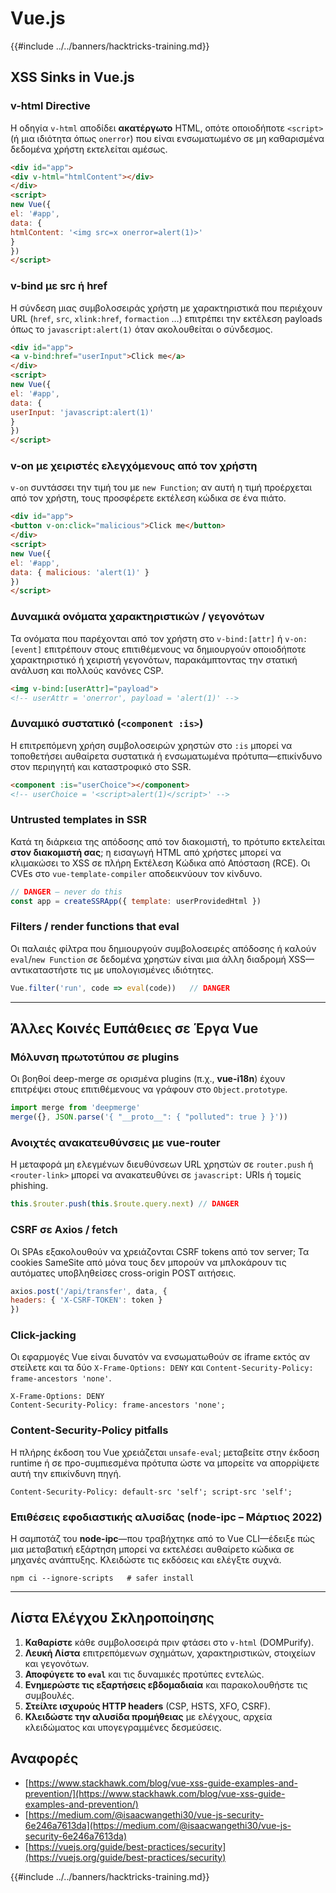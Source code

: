# Vue.js

{{#include ../../banners/hacktricks-training.md}}

## XSS Sinks in Vue.js

### v-html Directive
Η οδηγία `v-html` αποδίδει **ακατέργωτο** HTML, οπότε οποιοδήποτε `<script>` (ή μια ιδιότητα όπως `onerror`) που είναι ενσωματωμένο σε μη καθαρισμένα δεδομένα χρήστη εκτελείται αμέσως.
```html
<div id="app">
<div v-html="htmlContent"></div>
</div>
<script>
new Vue({
el: '#app',
data: {
htmlContent: '<img src=x onerror=alert(1)>'
}
})
</script>
```
### v-bind με src ή href
Η σύνδεση μιας συμβολοσειράς χρήστη με χαρακτηριστικά που περιέχουν URL (`href`, `src`, `xlink:href`, `formaction` …) επιτρέπει την εκτέλεση payloads όπως το `javascript:alert(1)` όταν ακολουθείται ο σύνδεσμος.
```html
<div id="app">
<a v-bind:href="userInput">Click me</a>
</div>
<script>
new Vue({
el: '#app',
data: {
userInput: 'javascript:alert(1)'
}
})
</script>
```
### v-on με χειριστές ελεγχόμενους από τον χρήστη
`v-on` συντάσσει την τιμή του με `new Function`; αν αυτή η τιμή προέρχεται από τον χρήστη, τους προσφέρετε εκτέλεση κώδικα σε ένα πιάτο.
```html
<div id="app">
<button v-on:click="malicious">Click me</button>
</div>
<script>
new Vue({
el: '#app',
data: { malicious: 'alert(1)' }
})
</script>
```
### Δυναμικά ονόματα χαρακτηριστικών / γεγονότων
Τα ονόματα που παρέχονται από τον χρήστη στο `v-bind:[attr]` ή `v-on:[event]` επιτρέπουν στους επιτιθέμενους να δημιουργούν οποιοδήποτε χαρακτηριστικό ή χειριστή γεγονότων, παρακάμπτοντας την στατική ανάλυση και πολλούς κανόνες CSP.
```html
<img v-bind:[userAttr]="payload">
<!-- userAttr = 'onerror', payload = 'alert(1)' -->
```
### Δυναμικό συστατικό (`<component :is>`)
Η επιτρεπόμενη χρήση συμβολοσειρών χρηστών στο `:is` μπορεί να τοποθετήσει αυθαίρετα συστατικά ή ενσωματωμένα πρότυπα—επικίνδυνο στον περιηγητή και καταστροφικό στο SSR.
```html
<component :is="userChoice"></component>
<!-- userChoice = '<script>alert(1)</script>' -->
```
### Untrusted templates in SSR
Κατά τη διάρκεια της απόδοσης από τον διακομιστή, το πρότυπο εκτελείται **στον διακομιστή σας**; η εισαγωγή HTML από χρήστες μπορεί να κλιμακώσει το XSS σε πλήρη Εκτέλεση Κώδικα από Απόσταση (RCE). Οι CVEs στο `vue-template-compiler` αποδεικνύουν τον κίνδυνο.
```js
// DANGER – never do this
const app = createSSRApp({ template: userProvidedHtml })
```
### Filters / render functions that eval
Οι παλαιές φίλτρα που δημιουργούν συμβολοσειρές απόδοσης ή καλούν `eval`/`new Function` σε δεδομένα χρηστών είναι μια άλλη διαδρομή XSS—αντικαταστήστε τις με υπολογισμένες ιδιότητες.
```js
Vue.filter('run', code => eval(code))   // DANGER
```
---

## Άλλες Κοινές Ευπάθειες σε Έργα Vue

### Μόλυνση πρωτοτύπου σε plugins
Οι βοηθοί deep-merge σε ορισμένα plugins (π.χ., **vue-i18n**) έχουν επιτρέψει στους επιτιθέμενους να γράφουν στο `Object.prototype`.
```js
import merge from 'deepmerge'
merge({}, JSON.parse('{ "__proto__": { "polluted": true } }'))
```
### Ανοιχτές ανακατευθύνσεις με vue-router
Η μεταφορά μη ελεγμένων διευθύνσεων URL χρηστών σε `router.push` ή `<router-link>` μπορεί να ανακατευθύνει σε `javascript:` URIs ή τομείς phishing.
```js
this.$router.push(this.$route.query.next) // DANGER
```
### CSRF σε Axios / fetch
Οι SPAs εξακολουθούν να χρειάζονται CSRF tokens από τον server; Τα cookies SameSite από μόνα τους δεν μπορούν να μπλοκάρουν τις αυτόματες υποβληθείσες cross-origin POST αιτήσεις.
```js
axios.post('/api/transfer', data, {
headers: { 'X-CSRF-TOKEN': token }
})
```
### Click-jacking
Οι εφαρμογές Vue είναι δυνατόν να ενσωματωθούν σε iframe εκτός αν στείλετε και τα δύο `X-Frame-Options: DENY` και `Content-Security-Policy: frame-ancestors 'none'`.
```http
X-Frame-Options: DENY
Content-Security-Policy: frame-ancestors 'none';
```
### Content-Security-Policy pitfalls
Η πλήρης έκδοση του Vue χρειάζεται `unsafe-eval`; μεταβείτε στην έκδοση runtime ή σε προ-συμπιεσμένα πρότυπα ώστε να μπορείτε να απορρίψετε αυτή την επικίνδυνη πηγή.
```http
Content-Security-Policy: default-src 'self'; script-src 'self';
```
### Επιθέσεις εφοδιαστικής αλυσίδας (node-ipc – Μάρτιος 2022)
Η σαμποτάζ του **node-ipc**—που τραβήχτηκε από το Vue CLI—έδειξε πώς μια μεταβατική εξάρτηση μπορεί να εκτελέσει αυθαίρετο κώδικα σε μηχανές ανάπτυξης. Κλειδώστε τις εκδόσεις και ελέγξτε συχνά.
```shell
npm ci --ignore-scripts   # safer install
```
---

## Λίστα Ελέγχου Σκληροποίησης

1. **Καθαρίστε** κάθε συμβολοσειρά πριν φτάσει στο `v-html` (DOMPurify).
2. **Λευκή Λίστα** επιτρεπόμενων σχημάτων, χαρακτηριστικών, στοιχείων και γεγονότων.
3. **Αποφύγετε το `eval`** και τις δυναμικές προτύπες εντελώς.
4. **Ενημερώστε τις εξαρτήσεις εβδομαδιαία** και παρακολουθήστε τις συμβουλές.
5. **Στείλτε ισχυρούς HTTP headers** (CSP, HSTS, XFO, CSRF).
6. **Κλειδώστε την αλυσίδα προμήθειας** με ελέγχους, αρχεία κλειδώματος και υπογεγραμμένες δεσμεύσεις.

## Αναφορές

- [https://www.stackhawk.com/blog/vue-xss-guide-examples-and-prevention/](https://www.stackhawk.com/blog/vue-xss-guide-examples-and-prevention/)
- [https://medium.com/@isaacwangethi30/vue-js-security-6e246a7613da](https://medium.com/@isaacwangethi30/vue-js-security-6e246a7613da)
- [https://vuejs.org/guide/best-practices/security](https://vuejs.org/guide/best-practices/security)

{{#include ../../banners/hacktricks-training.md}}
